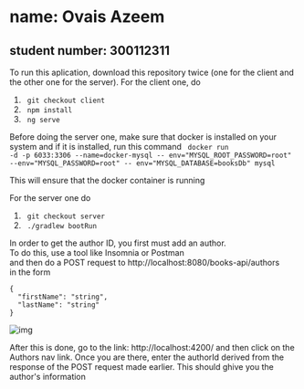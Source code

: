 # name: Ovais Azeem
## student number: 300112311

To run this aplication, download this repository twice (one for the client and the other one for the server). For the client one, do
1. <code> git checkout client </code>
2. <code> npm install </code>
3. <code> ng serve </code>

Before doing the server one, make sure that docker is installed on your system and if it is installed, run this command 
<code> docker run -d -p 6033:3306 --name=docker-mysql --
env="MYSQL_ROOT_PASSWORD=root" --env="MYSQL_PASSWORD=root" --
env="MYSQL_DATABASE=booksDb" mysql </code>

This will ensure that the docker container is running

For the server one do 
1. <code> git checkout server </code>
2. <code> ./gradlew bootRun </code>

In order to get the author ID, you first must add an author. <br>
To do this, use a tool like Insomnia or Postman <br>
and then do a POST request to http://localhost:8080/books-api/authors <br>
in the form

```
{
  "firstName": "string",
  "lastName": "string"
}
```
![img](https://github.com/SEG3102F22/lab7-Ovais09/blob/main/Insomnia_tndIomRavk.png)

After this is done, go to the link: http://localhost:4200/
and then click on the Authors nav link. Once you are there, enter the authorId derived from the response of the POST request made earlier.
This should ghive you the author's information
